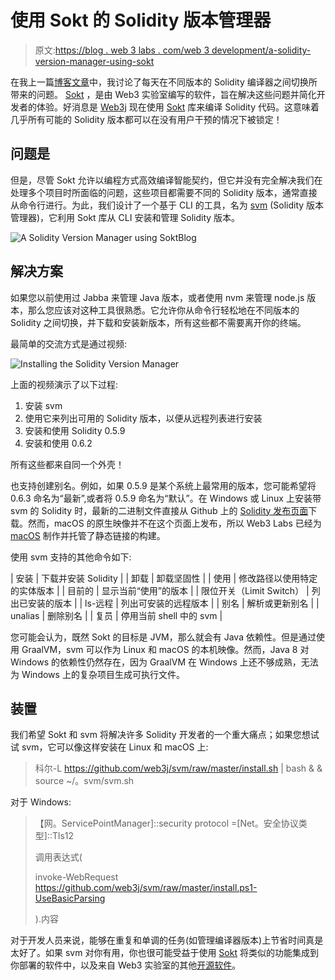 # 使用 Sokt 的 Solidity 版本管理器

> 原文:[https://blog . web 3 labs . com/web 3 development/a-solidity-version-manager-using-sokt](https://blog.web3labs.com/web3development/a-solidity-version-manager-using-sokt)

在我上一篇[博客文章](/making-manual-solidity-version-management-a-thing-of-the-past?_ga=2.179662564.1584185553.1584444711-1473220240.1584444711)中，我讨论了每天在不同版本的 Solidity 编译器之间切换所带来的问题。 [Sokt](https://github.com/web3j/web3j-sokt) ，是由 Web3 实验室编写的软件，旨在解决这些问题并简化开发者的体验。好消息是 [Web3j](https://www.web3labs.com/web3j) 现在使用 [Sokt](https://github.com/web3j/web3j-sokt) 库来编译 Solidity 代码。这意味着几乎所有可能的 Solidity 版本都可以在没有用户干预的情况下被锁定！

## 问题是

但是，尽管 Sokt 允许以编程方式高效编译智能契约，但它并没有完全解决我们在处理多个项目时所面临的问题，这些项目都需要不同的 Solidity 版本，通常直接从命令行进行。为此，我们设计了一个基于 CLI 的工具，名为 [svm](https://github.com/web3j/svm) (Solidity 版本管理器)，它利用 Sokt 库从 CLI 安装和管理 Solidity 版本。

![A Solidity Version Manager using SoktBlog](../Images/475ccdaeb4cf4b75dfea50c785c08e27.png)

## 解决方案

如果您以前使用过 Jabba 来管理 Java 版本，或者使用 nvm 来管理 node.js 版本，那么您应该对这种工具很熟悉。它允许你从命令行轻松地在不同版本的 Solidity 之间切换，并下载和安装新版本，所有这些都不需要离开你的终端。

最简单的交流方式是通过视频:

![Installing the Solidity Version Manager](../Images/164954c357d43f9dd962426c7e91be98.png)

上面的视频演示了以下过程:

1.  安装 svm
2.  使用它来列出可用的 Solidity 版本，以便从远程列表进行安装
3.  安装和使用 Solidity 0.5.9
4.  安装和使用 0.6.2

所有这些都来自同一个外壳！

也支持创建别名。例如，如果 0.5.9 是某个系统上最常用的版本，您可能希望将 0.6.3 命名为“最新”,或者将 0.5.9 命名为“默认”。在 Windows 或 Linux 上安装带 svm 的 Solidity 时，最新的二进制文件直接从 Github 上的 [Solidity 发布页面](https://github.com/ethereum/solidity/releases)下载。然而，macOS 的原生映像并不在这个页面上发布，所以 Web3 Labs 已经为 [macOS](https://github.com/web3j/solidity-darwin-binaries/releases) 制作并托管了静态链接的构建。

使用 svm 支持的其他命令如下:

| 安装 | 下载并安装 Solidity |
| 卸载 | 卸载坚固性 |
| 使用 | 修改路径以使用特定的实体版本 |
| 目前的 | 显示当前“使用”的版本 |
| 限位开关（Limit Switch） | 列出已安装的版本 |
| ls-远程 | 列出可安装的远程版本 |
| 别名<name></name> | 解析或更新别名 |
| unalias<name></name> | 删除别名 |
| 复员 | 停用当前 shell 中的 svm |

您可能会认为，既然 Sokt 的目标是 JVM，那么就会有 Java 依赖性。但是通过使用 GraalVM，svm 可以作为 Linux 和 macOS 的本机映像。然而，Java 8 对 Windows 的依赖性仍然存在，因为 GraalVM 在 Windows 上还不够成熟，无法为 Windows 上的复杂项目生成可执行文件。

## 装置

我们希望 Sokt 和 svm 将解决许多 Solidity 开发者的一个重大痛点；如果您想试试 svm，它可以像这样安装在 Linux 和 macOS 上:

> 科尔-L https://github.com/web3j/svm/raw/master/install.sh | bash & & source ~/。svm/svm.sh

对于 Windows:

> 【网。ServicePointManager]::security protocol =[Net。安全协议类型]::Tls12
> 
> 调用表达式(
> 
> invoke-WebRequest https://github.com/web3j/svm/raw/master/install.ps1-UseBasicParsing
> 
> ).内容

对于开发人员来说，能够在重复和单调的任务(如管理编译器版本)上节省时间真是太好了。如果 svm 对你有用，你也很可能受益于使用 [Sokt](https://github.com/web3j/web3j-sokt) 将类似的功能集成到你部署的软件中，以及来自 Web3 实验室的其他[开源软件](https://github.com/web3j/)。